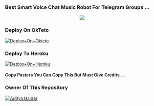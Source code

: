 ### Best Smart Voice Chat Music Robot For Telegram Groups ...


<p align="center"><a href="https://t.me/N_B_10"><img src="https://telegra.ph/file/30c291bae8a73cf534d4a.jpg"></a></p>


### Deploy On OkTeto

[![Deploy+On+Okteto](https://img.shields.io/badge/Deploy%20To%20Okteto-informational?style=for-the-badge&logo=Okteto)](https://cloud.okteto.com/deploy?repository=https://github.com/adityabots/tgmusicbot)


### Deploy To Heroku

[![Deploy+On+Heroku](https://www.herokucdn.com/deploy/button.svg)](https://heroku.com/deploy?template=https://github.com/Anes010/Musi )









#### Copy Pasters You Can Copy This But Must Give Credits ...

### Owner Of This Repository
[![Aditya Halder](https://telegra.ph/file/30c291bae8a73cf534d4a.jpg)](https://t.me/N_B_1)
